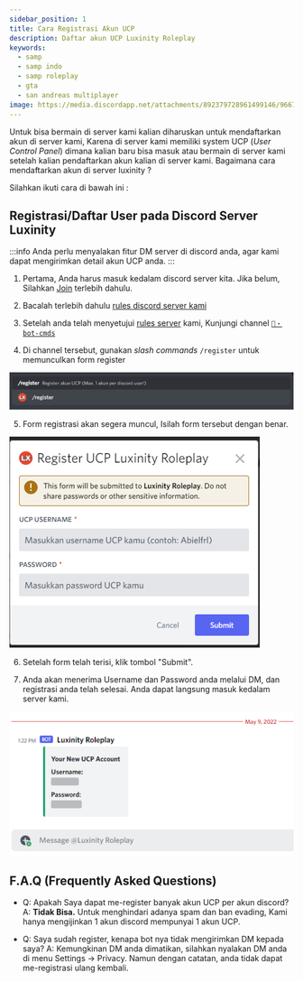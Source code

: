 ```yaml
---
sidebar_position: 1
title: Cara Registrasi Akun UCP
description: Daftar akun UCP Luxinity Roleplay
keywords:
  - samp
  - samp indo
  - samp roleplay
  - gta
  - san andreas multiplayer
image: https://media.discordapp.net/attachments/892379728961499146/966736280224423956/Screenshot_20220421-232653.png?width=234&height=468
---
```


Untuk bisa bermain di server kami kalian diharuskan untuk mendaftarkan akun di server kami, Karena di server kami memiliki system UCP (*User Control Panel*) dimana kalian baru bisa masuk atau bermain di server kami setelah kalian pendaftarkan akun kalian di server kami. Bagaimana cara mendaftarkan akun di server luxinity ? 

Silahkan ikuti cara di bawah ini :

## Registrasi/Daftar User pada Discord Server Luxinity

:::info
Anda perlu menyalakan fitur DM server di discord anda, agar kami dapat mengirimkan detail akun UCP anda.
:::

1. Pertama, Anda harus masuk kedalam discord server kita. Jika belum, Silahkan [Join](https://discord.gg/sCJj8JUrNd) terlebih dahulu.

2. Bacalah terlebih dahulu [rules discord server kami](https://discord.com/channels/812150001089118210/850304670966743050)

3. Setelah anda telah menyetujui [rules server](https://discord.com/channels/812150001089118210/850304670966743050/971799833734156291) kami, Kunjungi channel [`🤖・bot-cmds`](https://discord.com/channels/812150001089118210/913703387952984084)

4. Di channel tersebut, gunakan *slash commands* `/register` untuk memunculkan form register

![ilustrasi 1](./img/ucp1.png)

5. Form registrasi akan segera muncul, Isilah form tersebut dengan benar.

![ilustrasi 2](./img/ucp2.png)

6. Setelah form telah terisi, klik tombol "Submit".

7. Anda akan menerima Username dan Password anda melalui DM, dan registrasi anda telah selesai. Anda dapat langsung masuk kedalam server kami.

![ilustrasi 2](./img/ucp3.png)

## F.A.Q (Frequently Asked Questions)

- Q: Apakah Saya dapat me-register banyak akun UCP per akun discord?
  A: **Tidak Bisa.** Untuk menghindari adanya spam dan ban evading, Kami hanya mengijinkan 1 akun discord mempunyai 1 akun UCP.

- Q: Saya sudah register, kenapa bot nya tidak mengirimkan DM kepada saya?
  A: Kemungkinan DM anda dimatikan, silahkan nyalakan DM anda di menu Settings -> Privacy. Namun dengan catatan, anda tidak dapat me-registrasi ulang kembali.